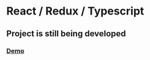 <h1>React / Redux / Typescript</h1>
<h2>Project is still being developed</h1>
<h3><a target="_blank" href="https://spectre.finance/">Demo</a></h1>
